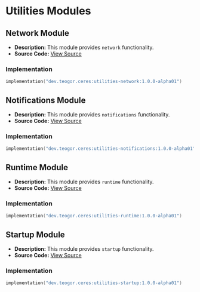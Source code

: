 # Utilities Modules

## Network Module
- **Description:** This module provides `network` functionality.
- **Source Code:** [View Source](../core/network)

### Implementation
```kotlin
implementation("dev.teogor.ceres:utilities-network:1.0.0-alpha01")
```

## Notifications Module
- **Description:** This module provides `notifications` functionality.
- **Source Code:** [View Source](../core/notifications)

### Implementation
```kotlin
implementation("dev.teogor.ceres:utilities-notifications:1.0.0-alpha01")
```

## Runtime Module
- **Description:** This module provides `runtime` functionality.
- **Source Code:** [View Source](../core/runtime)

### Implementation
```kotlin
implementation("dev.teogor.ceres:utilities-runtime:1.0.0-alpha01")
```

## Startup Module
- **Description:** This module provides `startup` functionality.
- **Source Code:** [View Source](../core/startup)

### Implementation
```kotlin
implementation("dev.teogor.ceres:utilities-startup:1.0.0-alpha01")
```

